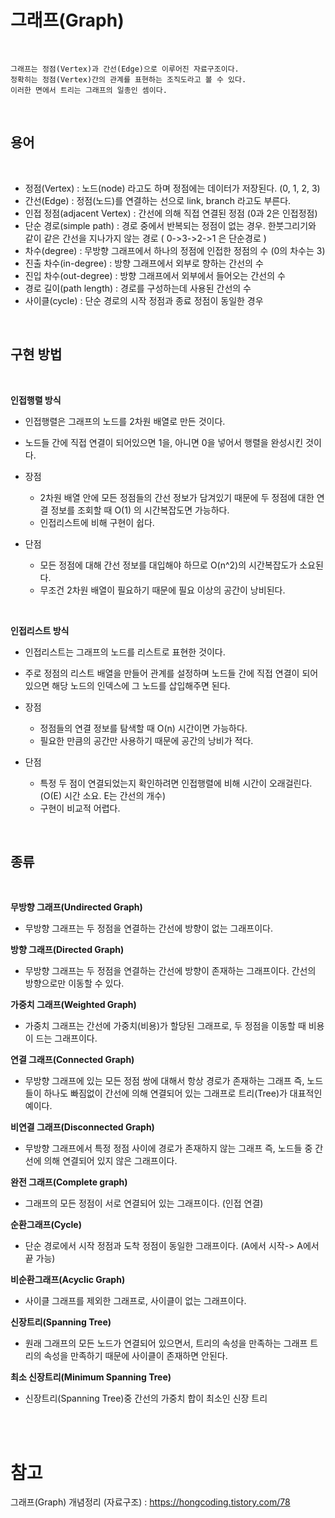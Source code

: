 # 그래프(Graph)

<br/>

    그래프는 정점(Vertex)과 간선(Edge)으로 이루어진 자료구조이다.
    정확히는 정점(Vertex)간의 관계를 표현하는 조직도라고 볼 수 있다.
    이러한 면에서 트리는 그래프의 일종인 셈이다.

<br/>
<h2><b>용어</b></h2>
<br/>

- 정점(Vertex) : 노드(node) 라고도 하며 정점에는 데이터가 저장된다. (0, 1, 2, 3)
- 간선(Edge) : 정점(노드)를 연결하는 선으로 link, branch 라고도 부른다.
- 인접 정점(adjacent Vertex) : 간선에 의해 직접 연결된 정점 (0과 2은 인접정점)
- 단순 경로(simple path) : 경로 중에서 반복되는 정점이 없는 경우. 한붓그리기와 같이 같은 간선을 지나가지 않는 경로 ( 0->3->2->1 은 단순경로 )
- 차수(degree) : 무방향 그래프에서 하나의 정점에 인접한 정점의 수 (0의 차수는 3)
- 진출 차수(in-degree) : 방향 그래프에서 외부로 향하는 간선의 수
- 진입 차수(out-degree) : 방향 그래프에서 외부에서 들어오는 간선의 수
- 경로 길이(path length) : 경로를 구성하는데 사용된 간선의 수
- 사이클(cycle) : 단순 경로의 시작 정점과 종료 정점이 동일한 경우

<br/>
<h2><b>구현 방법</b></h2>
<br/>

<b>인접행렬 방식</b>

- 인접행렬은 그래프의 노드를 2차원 배열로 만든 것이다.
- 노드들 간에 직접 연결이 되어있으면 1을, 아니면 0을 넣어서 행렬을 완성시킨 것이다.

- 장점

  - 2차원 배열 안에 모든 정점들의 간선 정보가 담겨있기 때문에 두 정점에 대한 연결 정보를 조회할 때 O(1) 의 시간복잡도면 가능하다.
  - 인접리스트에 비해 구현이 쉽다.

- 단점
  - 모든 정점에 대해 간선 정보를 대입해야 하므로 O(n^2)의 시간복잡도가 소요된다.
  - 무조건 2차원 배열이 필요하기 때문에 필요 이상의 공간이 낭비된다.

<br/>

<b>인접리스트 방식</b>

- 인접리스트는 그래프의 노드를 리스트로 표현한 것이다.
- 주로 정점의 리스트 배열을 만들어 관계를 설정하며 노드들 간에 직접 연결이 되어있으면 해당 노드의 인덱스에 그 노드를 삽입해주면 된다.

- 장점

  - 정점들의 연결 정보를 탐색할 때 O(n) 시간이면 가능하다.
  - 필요한 만큼의 공간만 사용하기 때문에 공간의 낭비가 적다.

- 단점
  - 특정 두 점이 연결되었는지 확인하려면 인접행렬에 비해 시간이 오래걸린다. (O(E) 시간 소요. E는 간선의 개수)
  - 구현이 비교적 어렵다.

<br/>
<h2><b>종류</b></h2>
<br/>

<b>무방향 그래프(Undirected Graph)</b>

- 무방향 그래프는 두 정점을 연결하는 간선에 방향이 없는 그래프이다.

<b>방향 그래프(Directed Graph)</b>

- 무방향 그래프는 두 정점을 연결하는 간선에 방향이 존재하는 그래프이다.
  간선의 방향으로만 이동할 수 있다.

<b>가중치 그래프(Weighted Graph)</b>

- 가중치 그래프는 간선에 가중치(비용)가 할당된 그래프로, 두 정점을 이동할 때 비용이 드는 그래프이다.

<b>연결 그래프(Connected Graph)</b>

- 무방향 그래프에 있는 모든 정점 쌍에 대해서 항상 경로가 존재하는 그래프
  즉, 노드들이 하나도 빠짐없이 간선에 의해 연결되어 있는 그래프로 트리(Tree)가 대표적인 예이다.

<b>비연결 그래프(Disconnected Graph)</b>

- 무방향 그래프에서 특정 정점 사이에 경로가 존재하지 않는 그래프
  즉, 노드들 중 간선에 의해 연결되어 있지 않은 그래프이다.

<b>완전 그래프(Complete graph)</b>

- 그래프의 모든 정점이 서로 연결되어 있는 그래프이다. (인접 연결)

<b>순환그래프(Cycle)</b>

- 단순 경로에서 시작 정점과 도착 정점이 동일한 그래프이다. (A에서 시작-> A에서 끝 가능)

<b>비순환그래프(Acyclic Graph)</b>

- 사이클 그래프를 제외한 그래프로, 사이클이 없는 그래프이다.

<b>신장트리(Spanning Tree)</b>

- 원래 그래프의 모든 노드가 연결되어 있으면서, 트리의 속성을 만족하는 그래프 트리의 속성을 만족하기 때문에 사이클이 존재하면 안된다.

<b>최소 신장트리(Minimum Spanning Tree)</b>

- 신장트리(Spanning Tree)중 간선의 가중치 합이 최소인 신장 트리

<br/><br/>

# 참고

그래프(Graph) 개념정리 (자료구조) : https://hongcoding.tistory.com/78
